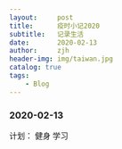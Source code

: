 ```yaml
---
layout:     post
title:      疫时小记2020
subtitle:   记录生活
date:       2020-02-13
author:     zjh
header-img: img/taiwan.jpg
catalog: true
tags:
    - Blog
---
```

### 2020-02-13
计划：
健身
学习

